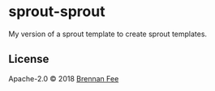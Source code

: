 # sprout-sprout

My version of a sprout template to create sprout templates.

## License

Apache-2.0 © 2018 [Brennan Fee](https://github.com/brennanfee)
